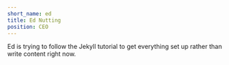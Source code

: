 ```yaml
---
short_name: ed
title: Ed Nutting
position: CEO
---
```

Ed is trying to follow the Jekyll tutorial to get everything set up rather than write content right now.